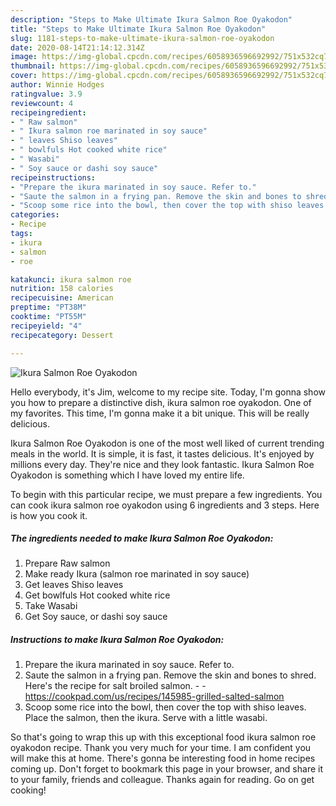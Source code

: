 ```yaml
---
description: "Steps to Make Ultimate Ikura Salmon Roe Oyakodon"
title: "Steps to Make Ultimate Ikura Salmon Roe Oyakodon"
slug: 1181-steps-to-make-ultimate-ikura-salmon-roe-oyakodon
date: 2020-08-14T21:14:12.314Z
image: https://img-global.cpcdn.com/recipes/6058936596692992/751x532cq70/ikura-salmon-roe-oyakodon-recipe-main-photo.jpg
thumbnail: https://img-global.cpcdn.com/recipes/6058936596692992/751x532cq70/ikura-salmon-roe-oyakodon-recipe-main-photo.jpg
cover: https://img-global.cpcdn.com/recipes/6058936596692992/751x532cq70/ikura-salmon-roe-oyakodon-recipe-main-photo.jpg
author: Winnie Hodges
ratingvalue: 3.9
reviewcount: 4
recipeingredient:
- " Raw salmon"
- " Ikura salmon roe marinated in soy sauce"
- " leaves Shiso leaves"
- " bowlfuls Hot cooked white rice"
- " Wasabi"
- " Soy sauce or dashi soy sauce"
recipeinstructions:
- "Prepare the ikura marinated in soy sauce. Refer to."
- "Saute the salmon in a frying pan. Remove the skin and bones to shred. Here&#39;s the recipe for salt broiled salmon.  https://cookpad.com/us/recipes/145985-grilled-salted-salmon"
- "Scoop some rice into the bowl, then cover the top with shiso leaves. Place the salmon, then the ikura. Serve with a little wasabi."
categories:
- Recipe
tags:
- ikura
- salmon
- roe

katakunci: ikura salmon roe 
nutrition: 158 calories
recipecuisine: American
preptime: "PT38M"
cooktime: "PT55M"
recipeyield: "4"
recipecategory: Dessert

---
```



![Ikura Salmon Roe Oyakodon](https://img-global.cpcdn.com/recipes/6058936596692992/751x532cq70/ikura-salmon-roe-oyakodon-recipe-main-photo.jpg)

Hello everybody, it's Jim, welcome to my recipe site. Today, I'm gonna show you how to prepare a distinctive dish, ikura salmon roe oyakodon. One of my favorites. This time, I'm gonna make it a bit unique. This will be really delicious.



Ikura Salmon Roe Oyakodon is one of the most well liked of current trending meals in the world. It is simple, it is fast, it tastes delicious. It's enjoyed by millions every day. They're nice and they look fantastic. Ikura Salmon Roe Oyakodon is something which I have loved my entire life.


To begin with this particular recipe, we must prepare a few ingredients. You can cook ikura salmon roe oyakodon using 6 ingredients and 3 steps. Here is how you cook it.

<!--inarticleads1-->

##### The ingredients needed to make Ikura Salmon Roe Oyakodon:

1. Prepare  Raw salmon
1. Make ready  Ikura (salmon roe marinated in soy sauce)
1. Get  leaves Shiso leaves
1. Get  bowlfuls Hot cooked white rice
1. Take  Wasabi
1. Get  Soy sauce, or dashi soy sauce




<!--inarticleads2-->

##### Instructions to make Ikura Salmon Roe Oyakodon:

1. Prepare the ikura marinated in soy sauce. Refer to.
1. Saute the salmon in a frying pan. Remove the skin and bones to shred. Here&#39;s the recipe for salt broiled salmon. -  - https://cookpad.com/us/recipes/145985-grilled-salted-salmon
1. Scoop some rice into the bowl, then cover the top with shiso leaves. Place the salmon, then the ikura. Serve with a little wasabi.




So that's going to wrap this up with this exceptional food ikura salmon roe oyakodon recipe. Thank you very much for your time. I am confident you will make this at home. There's gonna be interesting food in home recipes coming up. Don't forget to bookmark this page in your browser, and share it to your family, friends and colleague. Thanks again for reading. Go on get cooking!
